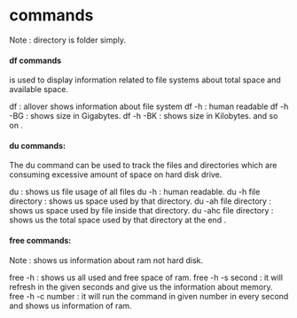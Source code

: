 ﻿
# commands 
Note : directory is folder simply.

#### df commands
is used to display information related to file systems about total space and available space.

df :  allover shows information about file system
df -h :  human readable
df -h -BG  : shows size in Gigabytes.
df -h -BK   :  shows size in Kilobytes.
and so on .

#### du commands:
The du command can be used to track the files and directories which are consuming excessive amount of space on hard disk drive.

du : shows us file usage of all files 
du -h :  human readable.
du -h file directory : shows us space used by that directory.
du -ah file directory : shows us space used by file inside that directory.
du -ahc file directory : shows us the total space used by that directory at the end . 

#### free commands:
Note : shows us information about ram not hard disk.

free -h : shows us all used and free space of ram.
free -h -s second : it will refresh in the given seconds and give us the information about memory.
free -h -c number : it will run the command in given number in every second and shows us information of ram.



